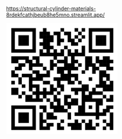 https://structural-cylinder-materials-8rdekfcathjbeub8he5mno.streamlit.app/ 

<img src="https://github.com/NgoQue/Structural-Cylinder-materials/blob/main/3D/qrcode.png" alt="QR Code" width="300"/>

